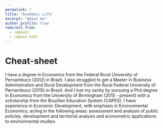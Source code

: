 ```yaml
---
permalink: /
title: "Academic Life"
excerpt: "About me"
author_profile: true
redirect_from: 
  - /about/
  - /about.html
---
```

Cheat-sheet
======
I have a degree in Economics from the Federal Rural University of Pernambuco (2012) in Brazil. I also struggled to get a Master in Business Administration and Rural Development from the Rural Federal University of Pernambuco (2015) in Brazil. And I lost my sanity by pursuing a Phd degree in Economics from the University of Birmingham (2015 - present) with a scholarship from the Brazilian Education System (CAPES). I have experience in Economic Development, with emphasis in Environmental Economics, acting in the following areas: assessment and analysis of public policies, development and territorial analysis and econometric applications to environmental studies.

